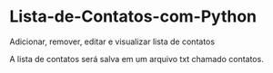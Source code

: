 # Lista-de-Contatos-com-Python
Adicionar, remover, editar e visualizar lista de contatos

A lista de contatos será salva em um arquivo txt chamado contatos.
